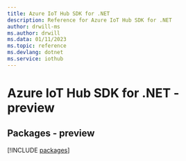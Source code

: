 ```yaml
---
title: Azure IoT Hub SDK for .NET
description: Reference for Azure IoT Hub SDK for .NET
author: drwill-ms
ms.author: drwill
ms.data: 01/11/2023
ms.topic: reference
ms.devlang: dotnet
ms.service: iothub
---
```

# Azure IoT Hub SDK for .NET - preview
## Packages - preview
[!INCLUDE [packages](iot-hub-index.md)]